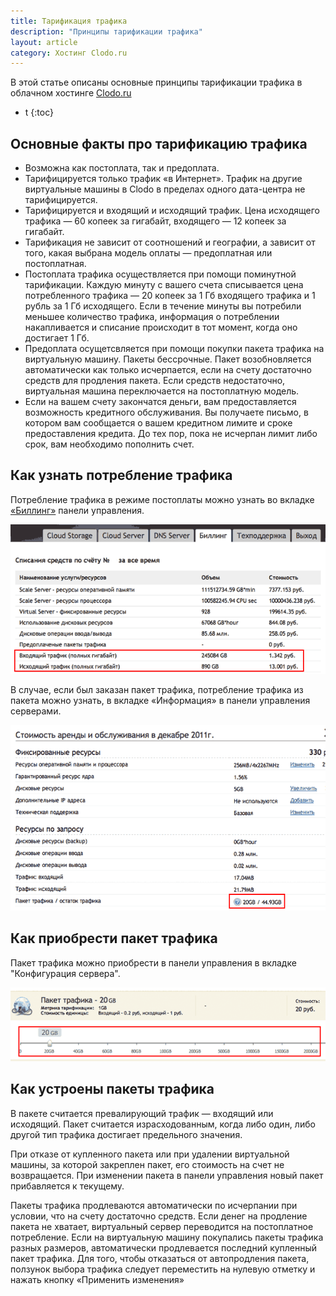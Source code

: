 ```yaml
---
title: Тарификация трафика
description: "Принципы тарификации трафика"
layout: article
category: Хостинг Clodo.ru
---
```


В этой статье описаны основные принципы тарификации трафика в облачном хостинге [Clodo.ru][1]


* t
{:toc}


## Основные факты про тарификацию трафика

  - Возможна как постоплата, так и предоплата.
  - Тарифицируется только трафик «в Интернет». Трафик на другие виртуальные машины в Clodo в пределах одного дата-центра не тарифицируется.
  - Тарифицируется и входящий и исходящий трафик. Цена исходящего трафика — 60 копеек за гигабайт, входящего — 12 копеек за гигабайт.
  - Тарификация не зависит от соотношений и географии, а зависит от того, какая выбрана модель оплаты — предоплатная или постоплатная.
  - Постоплата трафика осуществляется при помощи поминутной тарификации. Каждую минуту с вашего счета списывается цена потребленного трафика — 20 копеек за 1 Гб входящего трафика и 1 рубль за 1 Гб исходящего. Если в течение минуты вы потребили меньшее количество трафика, информация о потреблении накапливается и списание происходит в тот момент, когда оно достигает 1 Гб.
  - Предоплата осущетсвляется при помощи покупки пакета трафика на виртуальную машину. Пакеты бессрочные. Пакет возобновляется автоматически как только исчерпается, если на счету достаточно средств для продления пакета. Если средств недостаточно, виртуальная машина переключается на постоплатную модель.
  - Если на вашем счету закончатся деньги, вам предоставляется возможность кредитного обслуживания. Вы получаете письмо, в котором вам сообщается о вашем кредитном лимите и сроке предоставления кредита. До тех пор, пока не исчерпан лимит либо срок, вам необходимо пополнить счет.



## Как узнать потребление трафика

Потребление трафика в режиме постоплаты можно узнать во вкладке [«Биллинг»][2] панели управления.

![Траффик в биллинге][i1]

В случае, если был заказан пакет трафика, потребление трафика из пакета можно узнать, в вкладке «Информация» в панели управления серверами.

![Количество траффика в ресурсах][i2]



## Как приобрести пакет трафика

Пакет трафика можно приобрести в панели управления в вкладке "Конфигурация сервера".

![Добавление пакета трафика][i3]

## Как устроены пакеты трафика

В пакете считается превалирующий трафик — входящий или исходящий. Пакет считается израсходованным, когда либо один, либо другой тип трафика достигает предельного значения.

При отказе от купленного пакета или при удалении виртуальной машины, за которой закреплен пакет, его стоимость на счет не возвращается. При изменении пакета в панели управления новый пакет прибавляется к текущему.

Пакеты трафика продлеваются автоматически по исчерпании при условии, что на счету достаточно средств. Если денег на продление пакета не хватает, виртуальный сервер переводится на постоплатное потребление. Если на виртуальную машину покупались пакеты трафика разных размеров, автоматически продлевается последний купленный пакет трафика. Для того, чтобы отказаться от автопродления пакета, ползунок выбора трафика следует переместить на нулевую отметку и нажать кнопку «Применить изменения»




  [1]: http://clodo.ru "Облачный хостинг Clodo"
  [2]: https://panel.clodo.ru/billing/ "Биллинг в панели Clodo"

  [i1]: /images/clodopanel/inout_traffic.gif
  [i2]: /images/clodopanel/resources_traffic.gif
  [i3]: /images/clodopanel/settings_traffic.gif